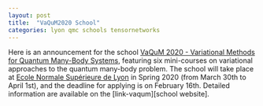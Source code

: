 ```yaml
---
layout: post
title:  "VaQuM2020 School"
categories: lyon qmc schools tensornetworks
---
```


Here is an announcement for the school [VaQuM 2020 - Variational Methods for Quantum Many-Body Systems][link-vaqum], featuring six mini-courses on variational approaches to the quantum many-body problem.
The school will take place at [Ecole Normale Supérieure de Lyon][link-LP] in Spring 2020 (from March 30th to April 1st), and the deadline for applying is on February 16th. Detailed information are available on the [link-vaqum][school website].


[link-vaqum]: https://vaqum2020.sciencesconf.org
[link-LP]: http://www.ens-lyon.fr/PHYSIQUE

